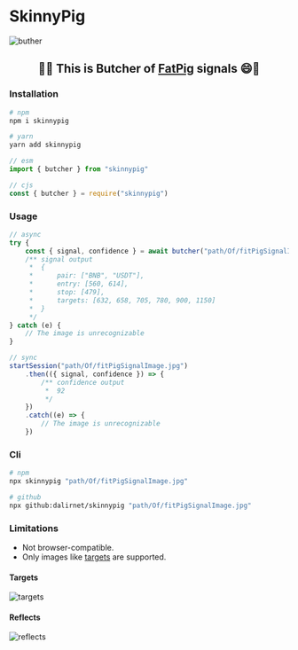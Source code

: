 # SkinnyPig

![buther](https://raw.githubusercontent.com/dalirnet/skinnypig/master/banner.png)

## <p align="center">🐷😄 This is <b>Butcher</b> of <a href="https://www.fatpigsignals.com/">FatPig</a> signals 😄🐷</p>

### Installation

```bash
# npm
npm i skinnypig

# yarn
yarn add skinnypig
```

```javascript
// esm
import { butcher } from "skinnypig"

// cjs
const { butcher } = require("skinnypig")
```

### Usage

```javascript
// async
try {
    const { signal, confidence } = await butcher("path/Of/fitPigSignalImage.jpg")
    /** signal output
     *  {
     *      pair: ["BNB", "USDT"],
     *      entry: [560, 614],
     *      stop: [479],
     *      targets: [632, 658, 705, 780, 900, 1150]
     *  }
     */
} catch (e) {
    // The image is unrecognizable
}

// sync
startSession("path/Of/fitPigSignalImage.jpg")
    .then(({ signal, confidence }) => {
        /** confidence output
         *  92
         */
    })
    .catch((e) => {
        // The image is unrecognizable
    })
```

### Cli

```bash
# npm
npx skinnypig "path/Of/fitPigSignalImage.jpg"

# github
npx github:dalirnet/skinnypig "path/Of/fitPigSignalImage.jpg"
```

### Limitations

-   Not browser-compatible.
-   Only images like [targets](#targets) are supported.

#### Targets

![targets](https://raw.githubusercontent.com/dalirnet/skinnypig/master/targets.png)

#### Reflects

![reflects](https://raw.githubusercontent.com/dalirnet/skinnypig/master/reflects.png)
